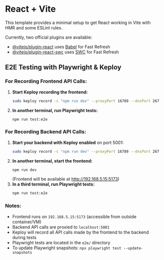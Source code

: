 # React + Vite

This template provides a minimal setup to get React working in Vite with HMR and some ESLint rules.

Currently, two official plugins are available:

- [@vitejs/plugin-react](https://github.com/vitejs/vite-plugin-react/blob/main/packages/plugin-react/README.md) uses [Babel](https://babeljs.io/) for Fast Refresh
- [@vitejs/plugin-react-swc](https://github.com/vitejs/vite-plugin-react-swc) uses [SWC](https://swc.rs/) for Fast Refresh

## E2E Testing with Playwright & Keploy

### For Recording Frontend API Calls:

1. **Start Keploy recording the frontend:**
   ```sh
   sudo keploy record -c "npm run dev" --proxyPort 16789 --dnsPort 26789 --appPort 5173
   ```
2. **In another terminal, run Playwright tests:**
   ```sh
   npm run test:e2e
   ```

### For Recording Backend API Calls:

1. **Start your backend with Keploy enabled** on port 5001:
   ```sh
   sudo keploy record -c "npm run dev" --proxyPort 16789 --dnsPort 26789 --appPort 5001
   ```
2. **In another terminal, start the frontend:**
   ```sh
   npm run dev
   ```
   (Frontend will be available at http://192.168.5.15:5173)
3. **In a third terminal, run Playwright tests:**
   ```sh
   npm run test:e2e
   ```

### Notes:

- Frontend runs on `192.168.5.15:5173` (accessible from outside container/VM)
- Backend API calls are proxied to `localhost:5001`
- Keploy will record all API calls made by the frontend to the backend during tests
- Playwright tests are located in the `e2e/` directory
- To update Playwright snapshots: `npx playwright test --update-snapshots`
